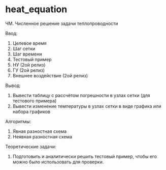 heat_equation
=============

ЧМ. Численное решение задачи теплопроводности

Ввод:
1. Целевое время
2. Шаг сетки
3. Шаг времени
4. Тестовый пример
5. НУ (2ой релиз)
6. ГУ (2ой релиз)
7. Внешнее воздействие (2ой релиз)


Вывод:
1. Вывести таблицу с рассчётом погрешности в узлах сетки (для тестового примера)
2. Вывести изменение температуры в узлах сетки в виде графика или набора графиков

Алгоритмы:
1. Явная разностная схема
2. Неявная разностная схема

Теоретические задачи:
1. Подготовить и аналитически решить тестовый пример, чтобы его можно было использовать для проверки.


